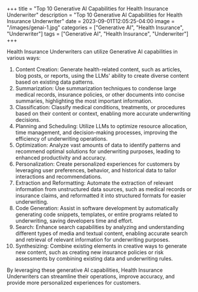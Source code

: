 +++
title = "Top 10 Generative AI Capabilities for Health Insurance Underwriter"
description = "Top 10 Generative AI Capabilities for Health Insurance Underwriter"
date = 2023-09-01T12:05:25-04:00
image = "/images/genai-1.jpg"
categories = ["Generative AI", "Health Insurance", "Underwriter"]
tags = ["Generative AI", "Health Insurance", "Underwriter"]
+++

Health Insurance Underwriters can utilize Generative AI capabilities in various ways:

1. Content Creation: Generate health-related content, such as articles, blog posts, or reports, using the LLMs' ability to create diverse content based on existing data patterns.
2. Summarization: Use summarization techniques to condense large medical records, insurance policies, or other documents into concise summaries, highlighting the most important information.
3. Classification: Classify medical conditions, treatments, or procedures based on their content or context, enabling more accurate underwriting decisions.
4. Planning and Scheduling: Utilize LLMs to optimize resource allocation, time management, and decision-making processes, improving the efficiency of underwriting operations.
5. Optimization: Analyze vast amounts of data to identify patterns and recommend optimal solutions for underwriting purposes, leading to enhanced productivity and accuracy.
6. Personalization: Create personalized experiences for customers by leveraging user preferences, behavior, and historical data to tailor interactions and recommendations.
7. Extraction and Reformatting: Automate the extraction of relevant information from unstructured data sources, such as medical records or insurance claims, and reformatted it into structured formats for easier underwriting.
8. Code Generation: Assist in software development by automatically generating code snippets, templates, or entire programs related to underwriting, saving developers time and effort.
9. Search: Enhance search capabilities by analyzing and understanding different types of media and textual content, enabling accurate search and retrieval of relevant information for underwriting purposes.
10. Synthesizing: Combine existing elements in creative ways to generate new content, such as creating new insurance policies or risk assessments by combining existing data and underwriting rules.

By leveraging these generative AI capabilities, Health Insurance Underwriters can streamline their operations, improve accuracy, and provide more personalized experiences for customers.